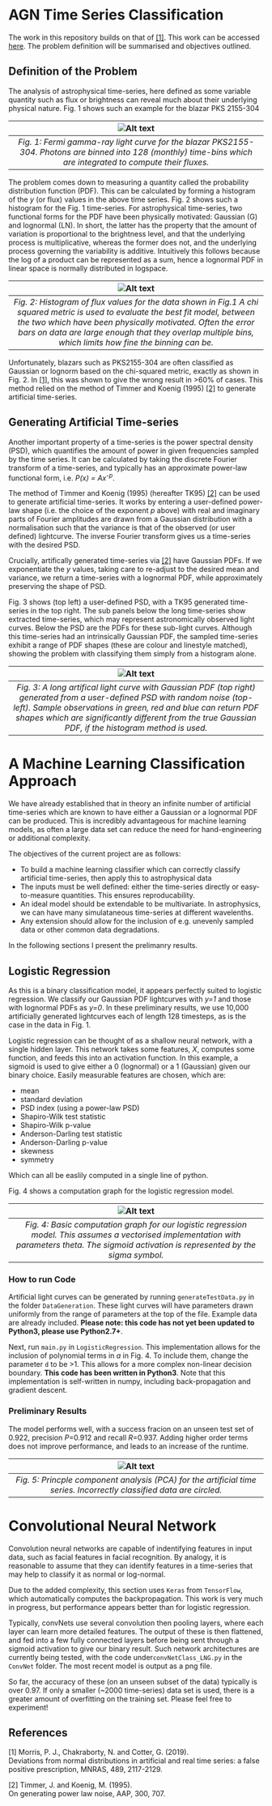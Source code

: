 # AGN Time Series Classification

The work in this repository builds on that of [[1]](#1). This work can be accessed [here](https://arxiv.org/abs/1908.04135). The problem definition will be summarised and objectives outlined. 

## Definition of the Problem

The analysis of astrophysical time-series, here defined as some variable quantity such as flux or brightness can reveal much about their underlying physical nature. Fig. 1 shows such an example for the blazar PKS 2155-304 

| ![Alt text](./figs/PKS2155_LC.png?raw=true) |
|:--:| 
| *Fig. 1: Fermi gamma-ray light curve for the blazar PKS2155-304. Photons are binned into 128 (monthly) time-bins which are integrated to compute their fluxes.* |


The problem comes down to measuring a quantity called the probability distribution function (PDF). This can be calculated by forming a histogram of the *y* (or flux) values in the above time series. Fig. 2 shows such a histogram for the Fig. 1 time-series. For astrophysical time-series, two functional forms for the PDF have been physically motivated: Gaussian (G) and lognormal (LN). In short, the latter has the property that the amount of variation is proportional to the brightness level, and that the underlying process is multiplicative, whereas the former does not, and the underlying process governing the variability is additive. Intuitively this follows because the log of a product can be represented as a sum, hence a lognormal PDF in linear space is normally distributed in logspace.  

| ![Alt text](./figs/PKS2155_PDF.png?raw=true) |
|:--:| 
| *Fig. 2: Histogram of flux values for the data shown in Fig.1 A chi squared metric is used to evaluate the best fit model, between the two which have been physically motivated. Often the error bars on data are large enough that they overlap multiple bins, which limits how fine the binning can be.* |

Unfortunately, blazars such as PKS2155-304 are often classified as Gaussian or lognorm based on the chi-squared metric, exactly as shown in Fig. 2. In [[1]](#1), this was shown to give the wrong result in >60\% of cases. This method relied on the method of Timmer and Koenig (1995) [[2]](#2) to generate artificial time-series. 

## Generating Artificial Time-series

Another important property of a time-series is the power spectral density (PSD), which quantifies the amount of power in given frequencies sampled by the time series. It can be calculated by taking the discrete Fourier transform of a time-series, and typically has an approximate power-law functional form, i.e. *P(x) = Ax*<sup>*-p*</sup>. 

The method of Timmer and Koenig (1995) (hereafter TK95) [[2]](#2) can be used to generate artificial time-series. It works by entering a user-defined power-law shape (i.e. the choice of the exponent *p* above) with real and imaginary parts of Fourier amplitudes are drawn from a Gaussian distribution with a normalisation such that the variance is that of the observed (or user defined) lightcurve. The inverse Fourier transform gives us a time-series with the desired PSD.

Crucially, artifically generated time-series via [[2]](#2) have Gaussian PDFs. If we exponentiate the *y* values, taking care to re-adjust to the desired mean and variance, we return a time-series with a lognormal PDF, while approximately preserving the shape of PSD. 

Fig. 3 shows (top left) a user-defined PSD, with a TK95 generated time-series in the top right. The sub panels below the long time-series show extracted time-series, which may represent astronomically observed light curves. Below the PSD are the PDFs for these sub-light curves. Although this time-series had an intrinsically Gaussian PDF, the sampled time-series exhibit a range of PDF shapes (these are colour and linestyle matched), showing the problem with classifying them simply from a histogram alone.

|![Alt text](./figs/nonStationarity.png?raw=true "Definition of the Problem")|
|:--:| 
| *Fig. 3: A long artifical light curve with Gaussian PDF (top right) generated from a user-defined PSD with random noise (top-left). Sample observations in green, red and blue can return PDF shapes which are significantly different from the true Gaussian PDF, if the histogram method is used.* |

# A Machine Learning Classification Approach

We have already established that in theory an infinite number of artificial time-series which are known to have either a Gaussian or a lognormal PDF can be produced. This is incredibly advantageous for machine learning models, as often a large data set can reduce the need for hand-engineering or additional complexity. 

The objectives of the current project are as follows:

* To build a machine learning classifier which can correctly classify artificial time-series, then apply this to astrophysical data
* The inputs must be well defined: either the time-series directly or easy-to-measure quantities. This ensures reproducability.
* An ideal model should be extendable to be multivariate. In astrophysics, we can have many simulataneous time-series at different wavelenths.
* Any extension should allow for the inclusion of e.g. unevenly sampled data or other common data degradations. 

In the following sections I present the prelimanry results.


## Logistic Regression

As this is a binary classification model, it appears perfectly suited to logistic regression. We classify our Gaussian PDF lightcurves with *y=1* and those with lognormal PDFs as *y=0*. In these preliminary results, we use 10,000 artificially generated lightcurves each of length 128 timesteps, as is the case in the data in Fig. 1. 

Logistic regression can be thought of as a shallow neural network, with a single hidden layer. This network takes some features, $X$, computes some function, and feeds this into an activation function. In this example, a sigmoid is used to give either a 0 (lognormal) or a 1 (Gaussian) given our binary choice. Easily measurable features are chosen, which are:

* mean
* standard deviation
* PSD index (using a power-law PSD)
* Shapiro-Wilk test statistic
* Shapiro-Wilk p-value
* Anderson-Darling test statistic
* Anderson-Darling p-value
* skewness
* symmetry

Which can all be easlily computed in a single line of python. 

Fig. 4 shows a computation graph for the logistic regression model.

|![Alt text](./figs/logRmodel.png?raw=true "Definition of the Problem")|
|:--:| 
| *Fig. 4: Basic computation graph for our logistic regression model. This assumes a vectorised implementation with parameters theta. The sigmoid activation is represented by the sigma symbol.* |

### How to run Code

Artificial light curves can be generated by running `generateTestData.py` in the folder `DataGeneration`. These light curves will have parameters drawn uniformly from the range of parameters at the top of the file. Example data are already included. **Please note: this code has not yet been updated to Python3, please use Python2.7+**.

Next, run `main.py` in `LogisticRegression`. This implementation allows for the inclusion of polynomial terms in *a* in Fig. 4. To include them, change the parameter `d` to be >1. This allows for a more complex non-linear decision boundary. **This code has been written in Python3**. Note that this implementation is self-written in numpy, including back-propagation and gradient descent. 

### Preliminary Results

The model performs well, with a success fracion on an unseen test set of 0.922, precision *P*=0.912 and recall *R*=0.937. Adding higher order terms does not improve performance, and leads to an increase of the runtime. 


|![Alt text](./LogisticRegression/main_PCA.png?raw=true "Definition of the Problem")|
|:--:| 
| *Fig. 5: Princple component analysis (PCA) for the artificial time series. Incorrectly classified data are circled.* |

# Convolutional Neural Network

Convolution neural networks are capable of indentifying features in input data, such as facial features in facial recognition. By analogy, it is reasonable to assume that they can identify features in a time-series that may help to classify it as normal or log-normal. 

Due to the added complexity, this section uses `Keras` from `TensorFlow`, which automatically computes the backpropagation. This work is very much in progress, but performance appears better than for logistic regression.

Typically, convNets use several convolution then pooling layers, where each layer can learn more detailed features. The output of these is then flattened, and fed into a few fully connected layers before being sent through a sigmoid activation to give our binary result. Such network architectures are currently being tested, with the code under`convNetClass_LNG.py` in the `ConvNet` folder. The most recent model is output as a png file.

So far, the accuracy of these (on an unseen subset of the data) typically is over 0.97. If only a smaller (~2000 time-series) data set is used, there is a greater amount of overfitting on the training set. Please feel free to experiment!




## References
<a id="1">[1]</a> 
Morris, P. J., Chakraborty, N. and Cotter, G. (2019).  
Deviations from normal distributions in artificial and real time series: a false positive prescription,
MNRAS, 489, 2117-2129.

<a id="2">[2]</a> 
Timmer, J. and Koenig, M. (1995).  
On generating power law noise, AAP, 300, 707.



